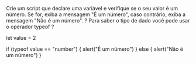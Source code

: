 Crie um script que declare uma variável e verifique se o seu valor é um número. Se for, exiba a mensagem "É um número", caso contrário, exiba a mensagem "Não é um número".
? Para saber o tipo de dado você pode usar o operador typeof ?

let value = 2

if (typeof value == "number") {
  alert("É um número")
} else {
  alert("Não é um número")
}
